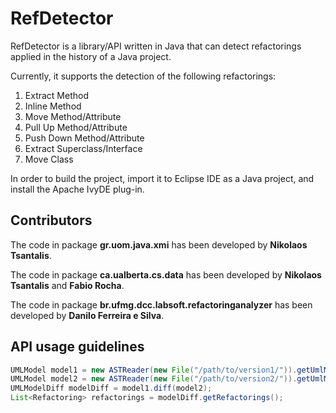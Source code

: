 # RefDetector
RefDetector is a library/API written in Java that can detect refactorings applied in the history of a Java project.

Currently, it supports the detection of the following refactorings:

1. Extract Method
2. Inline Method
3. Move Method/Attribute
4. Pull Up Method/Attribute
5. Push Down Method/Attribute
6. Extract Superclass/Interface
7. Move Class

In order to build the project, import it to Eclipse IDE as a Java project, and install the Apache IvyDE plug-in.

## Contributors ##
The code in package **gr.uom.java.xmi** has been developed by **Nikolaos Tsantalis**.

The code in package **ca.ualberta.cs.data** has been developed by **Nikolaos Tsantalis** and **Fabio Rocha**.

The code in package **br.ufmg.dcc.labsoft.refactoringanalyzer** has been developed by **Danilo Ferreira e Silva**.

## API usage guidelines ##
```java
UMLModel model1 = new ASTReader(new File("/path/to/version1/")).getUmlModel();
UMLModel model2 = new ASTReader(new File("/path/to/version2/")).getUmlModel();
UMLModelDiff modelDiff = model1.diff(model2);
List<Refactoring> refactorings = modelDiff.getRefactorings();
```
